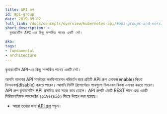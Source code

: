 ```yaml
---
title: API গ্রুপ
id: api-group
date: 2019-09-02
full_link: /docs/concepts/overview/kubernetes-api/#api-groups-and-versioning
short_description: >
  কুবারনেটিস API-এর কিছু সম্পর্কিত পাথের একটি সেট।

aka:
tags:
- fundamental
- architecture
---
```

কুবারনেটিস API-এর কিছু সম্পর্কিত পাথের একটি সেট।

<!--more-->
আপনি আপনার API সার্ভারের কনফিগারেশন পরিবর্তন করে প্রতিটি API গ্রুপ এনাবল(enable) কিংবা ডিসএবল(disable) করতে পারেন। আপনি নির্দিষ্ট রিসোর্সেরও পাথগুলো ডিসএবল কিংবা এনাবল করতে পারেন। API গ্রুপ কুবারনেটিস API প্রসারিত করা সহজ করে তোলে। API গ্রুপটি একটি REST পাথে এবং একটি সিরিয়ালাইজড অবজেক্টের `apiVersion` ফিল্ডে উল্লেখ করা হয়েছে।

* আরো তথ্যের জন্য [API গ্রুপ](/bn/docs/concepts/overview/kubernetes-api/#api-groups-and-versioning) পড়ুন।
